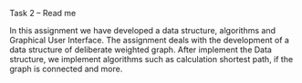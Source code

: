 Task 2 – Read me

In this assignment we have developed a data structure, algorithms and Graphical User Interface. The assignment deals with the development of a data structure of deliberate weighted graph. After implement the Data structure, we implement algorithms such as calculation shortest path, if the graph is connected and more.




